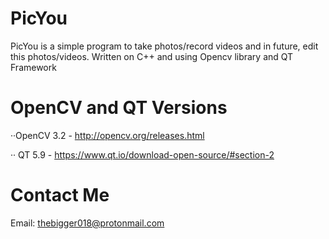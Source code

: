 # PicYou
PicYou is a simple program to take photos/record videos and in future, edit this photos/videos. Written on C++ and using Opencv library and QT Framework

# OpenCV and QT Versions

··OpenCV 3.2 - http://opencv.org/releases.html

·· QT 5.9 - https://www.qt.io/download-open-source/#section-2

# Contact Me

Email: thebigger018@protonmail.com
